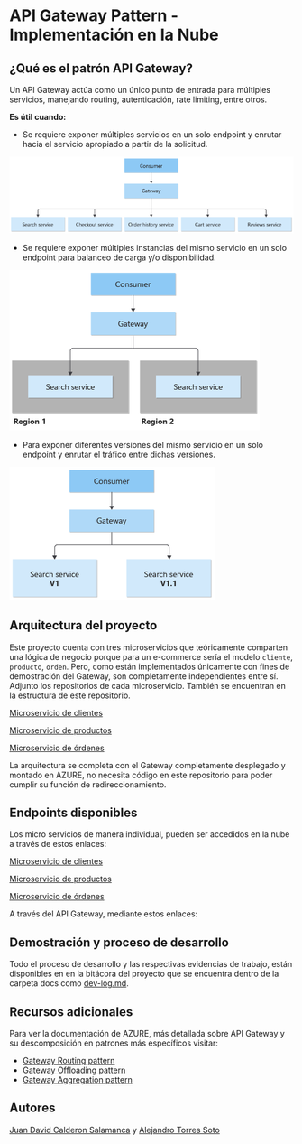 # API Gateway Pattern - Implementación en la Nube

## ¿Qué es el patrón API Gateway?

Un API Gateway actúa como un único punto de entrada para múltiples servicios, manejando routing, autenticación, rate limiting, entre otros.

**Es útil cuando:**

- Se requiere exponer múltiples servicios en un solo endpoint y enrutar hacia el servicio apropiado a partir de la solicitud.

![](/images/multile-disparate-service.png)

- Se requiere exponer múltiples instancias del mismo servicio en un solo endpoint para balanceo de carga y/o disponibilidad.

![](/images/multiple-instance-service.png)

- Para exponer diferentes versiones del mismo servicio en un solo endpoint y enrutar el tráfico entre dichas versiones.

![](/images/multiple-versions.png)

## Arquitectura del proyecto

Este proyecto cuenta con tres microservicios que teóricamente comparten una lógica de negocio porque para un e-commerce sería el modelo `cliente`, `producto`, `orden`. Pero, como están implementados únicamente con fines de demostración del Gateway, son completamente independientes entre sí. Adjunto los repositorios de cada microservicio. También se encuentran en la estructura de este repositorio.

[Microservicio de clientes](https://github.com/AlejandroTorres05/users-service-repo)

[Microservicio de productos](https://github.com/AlejandroTorres05/product-service-repo)

[Microservicio de órdenes](https://github.com/AlejandroTorres05/orders-service-repo)

La arquitectura se completa con el Gateway completamente desplegado y montado en AZURE, no necesita código en este repositorio para poder cumplir su función de redireccionamiento.

## Endpoints disponibles

Los micro servicios de manera individual, pueden ser accedidos en la nube a través de estos enlaces:

[Microservicio de clientes](https://github.com/AlejandroTorres05/users-service-repo)

[Microservicio de productos](https://github.com/AlejandroTorres05/product-service-repo)

[Microservicio de órdenes](https://github.com/AlejandroTorres05/orders-service-repo)

A través del API Gateway, mediante estos enlaces:

## Demostración y proceso de desarrollo

Todo el proceso de desarrollo y las respectivas evidencias de trabajo, están disponibles en en la bitácora del proyecto que se encuentra dentro de la carpeta docs como [dev-log.md](./docs/dev-log.md).

## Recursos adicionales

Para ver la documentación de AZURE, más detallada sobre API Gateway y su descomposición en patrones más específicos visitar:

- [Gateway Routing pattern](https://learn.microsoft.com/en-us/azure/architecture/patterns/gateway-routing)
- [Gateway Offloading pattern](https://learn.microsoft.com/en-us/azure/architecture/patterns/gateway-offloading)
- [Gateway Aggregation pattern](https://learn.microsoft.com/en-us/azure/architecture/patterns/gateway-aggregation)

## Autores

[Juan David Calderon Salamanca](https://github.com/juanC773) y [Alejandro Torres Soto](https://github.com/AlejandroTorres05)
